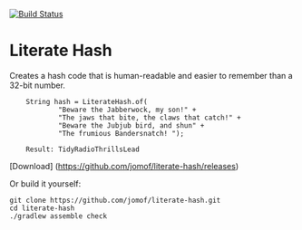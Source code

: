 [![Build Status](https://travis-ci.org/jomof/literate-hash.svg?branch=master)](https://travis-ci.org/jomof/literate-hash)


# Literate Hash
Creates a hash code that is human-readable and easier to remember than a 32-bit number.

        String hash = LiterateHash.of(
                "Beware the Jabberwock, my son!" +
                "The jaws that bite, the claws that catch!" +
                "Beware the Jubjub bird, and shun" +
                "The frumious Bandersnatch! ");
                
        Result: TidyRadioThrillsLead

[Download] (https://github.com/jomof/literate-hash/releases)

Or build it yourself:

    git clone https://github.com/jomof/literate-hash.git
    cd literate-hash
    ./gradlew assemble check
